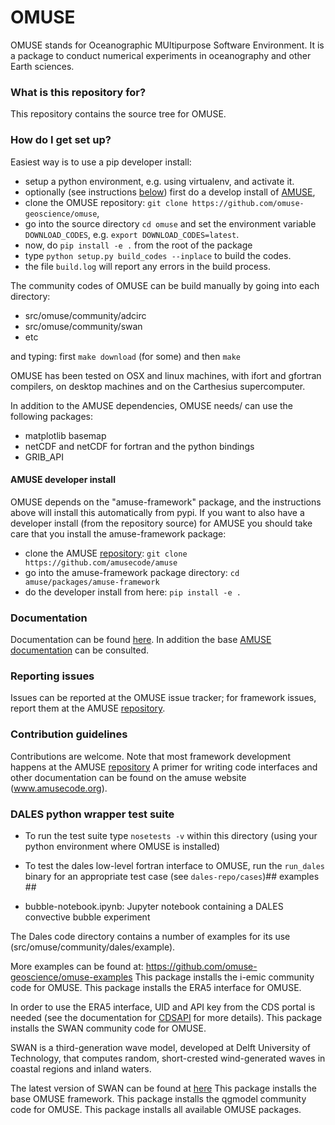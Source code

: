 # OMUSE #

OMUSE stands for Oceanographic MUltipurpose Software Environment. It is a 
package to conduct numerical experiments in oceanography and other Earth 
sciences.

### What is this repository for? ###

This repository contains the source tree for OMUSE. 

### How do I get set up? ###

Easiest way is to use a pip developer install:

- setup a python environment, e.g. using virtualenv, and activate it.
- optionally (see instructions [below](https://github.com/omuse-geoscience/omuse/blob/master/README.md#amuse-developer-install)) first do a develop install of [AMUSE](http://www.amusecode.org), 
- clone the OMUSE repository: `git clone https://github.com/omuse-geoscience/omuse`,
- go into the source directory `cd omuse` and set the environment variable `DOWNLOAD_CODES`, e.g. `export DOWNLOAD_CODES=latest`.
- now, do `pip install -e .` from the root of the package
- type `python setup.py build_codes --inplace` to build the codes. 
- the file `build.log` will report any errors in the build process.

The community codes of OMUSE can be build manually by going into each directory:

 + src/omuse/community/adcirc
 + src/omuse/community/swan
 + etc

and typing: first `make download` (for some) and then `make`

OMUSE has been tested on OSX and linux machines, with ifort and gfortran 
compilers, on desktop machines and on the Carthesius supercomputer.

In addition to the AMUSE dependencies, OMUSE needs/ can use the following 
packages:

 + matplotlib basemap
 + netCDF and netCDF for fortran and the python bindings
 + GRIB_API

#### AMUSE developer install ####

OMUSE depends on the "amuse-framework" package, and the instructions above will install this automatically from pypi. 
If you want to also have a developer install (from the repository source) for AMUSE you should take care that you install the amuse-framework package:

- clone the AMUSE [repository](https://github.com/amusecode/amuse): `git clone https://github.com/amusecode/amuse`
- go into the amuse-framework package directory: `cd amuse/packages/amuse-framework`
- do the developer install from here: `pip install -e .` 

### Documentation ###

Documentation can be found [here](https://omuse.readthedocs.io). In addition the base  [AMUSE documentation](https://amuse.readthedocs.io) can be consulted.

### Reporting issues ###

Issues can be reported at the OMUSE issue tracker; for framework issues, 
report them at the AMUSE [repository](https://github.com/amusecode/amuse).

### Contribution guidelines ###

Contributions are welcome. Note that most framework development happens at 
the AMUSE [repository](https://github.com/amusecode/amuse) A primer for 
writing code interfaces and other documentation can be found on the amuse 
website (www.amusecode.org).
### DALES python wrapper test suite

* To run the test suite type `nosetests -v` within this directory (using your python environment where OMUSE is installed)
* To test the dales low-level fortran interface to OMUSE, run the `run_dales` binary for an appropriate test case (see `dales-repo/cases`)## examples ##

* bubble-notebook.ipynb: Jupyter notebook containing a DALES convective bubble experiment

The Dales code directory contains a number of examples for its use (src/omuse/community/dales/example).

More examples can be found at: https://github.com/omuse-geoscience/omuse-examples
This package installs the i-emic community code for OMUSE.
This package installs the ERA5 interface for OMUSE.

In order to use the ERA5 interface, UID and API key from the CDS portal is 
needed (see the documentation for [CDSAPI](https://pypi.org/project/cdsapi/) 
for more details).
This package installs the SWAN community code for OMUSE.

SWAN is a third-generation wave model, developed at Delft University of Technology, that computes random, short-crested wind-generated waves in coastal regions and inland waters.

The latest version of SWAN can be found at [here](http://swanmodel.sourceforge.net)
This package installs the base OMUSE framework.
This package installs the qgmodel community code for OMUSE.
This package installs all available OMUSE packages.
